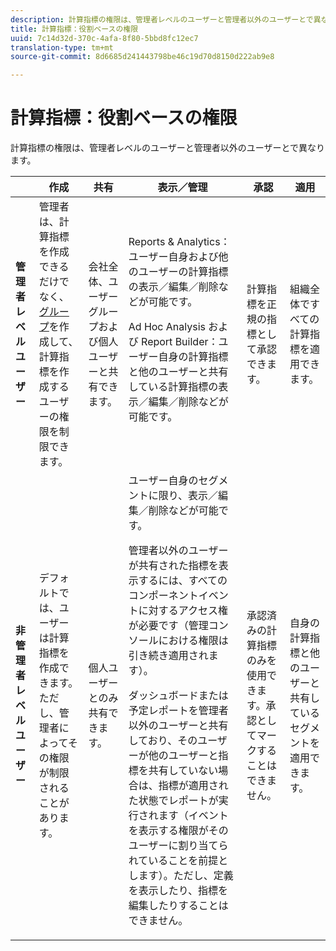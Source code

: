 ```yaml
---
description: 計算指標の権限は、管理者レベルのユーザーと管理者以外のユーザーとで異なります。
title: 計算指標：役割ベースの権限
uuid: 7c14d32d-370c-4afa-8f80-5bbd8fc12ec7
translation-type: tm+mt
source-git-commit: 8d6685d241443798be46c19d70d8150d222ab9e8

---
```



# 計算指標：役割ベースの権限

計算指標の権限は、管理者レベルのユーザーと管理者以外のユーザーとで異なります。

<table id="table_13F72FD90C964B86BD4B51E6F51ED292"> 
 <thead> 
  <tr> 
   <th colname="col1" class="entry"> </th> 
   <th colname="col02" class="entry"> 作成 </th> 
   <th colname="col2" class="entry"> 共有 </th> 
   <th colname="col3" class="entry"> 表示／管理 </th> 
   <th colname="col4" class="entry"> 承認 </th> 
   <th colname="col5" class="entry"> 適用 </th> 
  </tr> 
 </thead>
 <tbody> 
  <tr> 
   <td colname="col1"> <b>管理者レベルユーザー</b> </td> 
   <td colname="col02"> 管理者は、計算指標を作成できるだけでなく、<a href="https://docs.adobe.com/content/help/ja-JP/analytics/admin/user-product-management/user-groups/groups.html"  >グループ</a>を作成して、計算指標を作成するユーザーの権限を制限できます。 </td> 
   <td colname="col2"> 会社全体、ユーザーグループおよび個人ユーザーと共有できます。 </td> 
   <td colname="col3"> <span class="keyword">Reports &amp; Analytics</span>：ユーザー自身および他のユーザーの計算指標の表示／編集／削除などが可能です。 <p> <span class="keyword">Ad Hoc Analysis</span> および <span class="keyword">Report Builder</span>：ユーザー自身の計算指標と他のユーザーと共有している計算指標の表示／編集／削除などが可能です。 </p> </td> 
   <td colname="col4"> 計算指標を正規の指標として承認できます。 </td> 
   <td colname="col5"> 組織全体ですべての計算指標を適用できます。 </td> 
  </tr> 
  <tr> 
   <td colname="col1"> <b>非管理者レベルユーザー</b> </td> 
   <td colname="col02"> デフォルトでは、ユーザーは計算指標を作成できます。ただし、管理者によってその権限が制限されることがあります。 </td> 
   <td colname="col2"> 個人ユーザーとのみ共有できます。 </td> 
   <td colname="col3"> ユーザー自身のセグメントに限り、表示／編集／削除などが可能です。 <p>管理者以外のユーザーが共有された指標を表示するには、すべてのコンポーネントイベントに対するアクセス権が必要です（管理コンソールにおける権限は引き続き適用されます）。 </p> <p>ダッシュボードまたは予定レポートを管理者以外のユーザーと共有しており、そのユーザーが他のユーザーと指標を共有していない場合は、指標が適用された状態でレポートが実行されます（イベントを表示する権限がそのユーザーに割り当てられていることを前提とします）。ただし、定義を表示したり、指標を編集したりすることはできません。 </p> </td> 
   <td colname="col4"> 承認済みの計算指標のみを使用できます。承認としてマークすることはできません。 </td> 
   <td colname="col5"> 自身の計算指標と他のユーザーと共有しているセグメントを適用できます。 </td> 
  </tr> 
 </tbody> 
</table>

